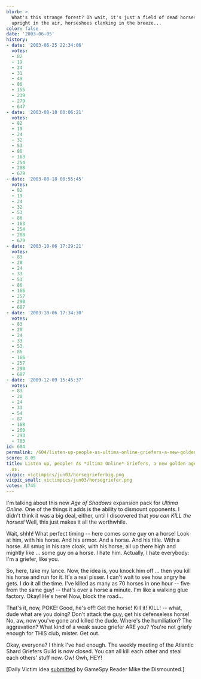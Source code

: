 ```yaml
---
blurb: >
  What's this strange forest? Oh wait, it's just a field of dead horses, their legs
  upright in the air, horseshoes clanking in the breeze...
color: false
date: '2003-06-05'
history:
- date: '2003-06-25 22:34:06'
  votes:
  - 82
  - 19
  - 24
  - 31
  - 49
  - 86
  - 155
  - 239
  - 279
  - 647
- date: '2003-08-18 00:06:21'
  votes:
  - 82
  - 19
  - 24
  - 32
  - 53
  - 86
  - 163
  - 254
  - 288
  - 679
- date: '2003-08-18 00:55:45'
  votes:
  - 82
  - 19
  - 24
  - 32
  - 53
  - 86
  - 163
  - 254
  - 288
  - 679
- date: '2003-10-06 17:29:21'
  votes:
  - 83
  - 20
  - 24
  - 33
  - 53
  - 86
  - 166
  - 257
  - 290
  - 687
- date: '2003-10-06 17:34:30'
  votes:
  - 83
  - 20
  - 24
  - 33
  - 53
  - 86
  - 166
  - 257
  - 290
  - 687
- date: '2009-12-09 15:45:37'
  votes:
  - 83
  - 20
  - 24
  - 33
  - 54
  - 87
  - 168
  - 260
  - 293
  - 703
id: 604
permalink: /604/listen-up-people-as-ultima-online-griefers-a-new-golden-age-is-now-upon-us/
score: 8.05
title: Listen up, people! As *Ultima Online* Griefers, a new golden age is now upon
  us.
vicpic: victimpics/jun03/horsegrieferbig.png
vicpic_small: victimpics/jun03/horsegriefer.png
votes: 1745
---
```


I'm talking about this new *Age of Shadows* expansion pack for *Ultima
Online*. One of the things it adds is the ability to dismount opponents.
I didn't think it was a big deal, either, until I discovered that *you
can KILL the horses!* Well, this just makes it all the worthwhile.

Wait, shhh! What perfect timing -- here comes some guy on a horse! Look
at him, with his horse. And his armor. And a horse. And his title. With
a horse. All smug in his rare cloak, with his horse, all up there high
and mightly like ... some guy on a horse. I hate him. Actually, I hate
everybody: I'm a griefer, like you.

So, here, take my lance. Now, the idea is, you knock him off ... then
you kill his horse and run for it. It's a real pisser. I can't wait to
see how angry he gets. I do it all the time. I've killed as many as 70
horses in one hour -- five from the same guy! -- that's over a horse a
minute. I'm like a walking glue factory. Okay! He's here! Now, block the
road...

That's it, now, POKE! Good, he's off! Get the horse! Kill it! KILL! --
what, dude what are you doing? Don't attack the guy, get his defenseless
horse! No, aw, now you've gone and killed the dude. Where's the
humiliation? The aggravation? What kind of a weak sauce griefer ARE you?
You're not griefy enough for THIS club, mister. Get out.

Okay, everyone? I think I've had enough. The weekly meeting of the
Atlantic Shard Griefers Guild is now closed. You can all kill each other
and steal each others' stuff now. Ow! Owh, HEY!

\[Daily Victim idea
[submitted](https://web.archive.org/web/20030605000000/http://feedback.gamespy.com/)
by GameSpy Reader Mike the Dismounted.\]